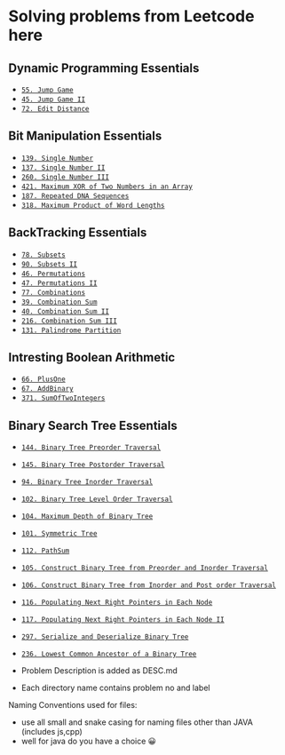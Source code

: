 # Solving problems from Leetcode here

## Dynamic Programming Essentials

- [`55. Jump Game`](./55.JumpGame/DESC.md)
- [`45. Jump Game II`](./45.JumpGameII/DESC.md)
- [`72. Edit Distance`](./72.EditDistance/DESC.md)

## Bit Manipulation Essentials

- [`139. Single Number`](./139.SingleNumber/DESC.md)
- [`137. Single Number II`](./137.SingleNumberII/DESC.md)
- [`260. Single Number III`](./260.SingleNumberIII/DESC.md)
- [`421. Maximum XOR of Two Numbers in an Array`](./421.MaximumXORofTwoNumbers/DESC.md)
- [`187. Repeated DNA Sequences`](./187.RepeatedDNASequences/DESC.md)
- [`318. Maximum Product of Word Lengths`](./318.MaximumProductofWordLengths/DESC.md)

## BackTracking Essentials

- [`78. Subsets`](./78.Subsets/DESC.md)
- [`90. Subsets II`](./90.SubsetsII/DESC.md)
- [`46. Permutations`](./46.Permutations/DESC.md)
- [`47. Permutations II`](./47.PermutationsII/DESC.md)
- [`77. Combinations`](./77.Combinations/DESC.md)
- [`39. Combination Sum`](./39.CombinationSum/DESC.md)
- [`40. Combination Sum II`](./40.CombinationSumII/DESC.md)
- [`216. Combination Sum III`](./216.CombinationSumIII/DESC.md)
- [`131. Palindrome Partition`](./131.PalindromePartitioning/DESC.md)

## Intresting Boolean Arithmetic

- [`66. PlusOne`](./66.PlusOne/DESC.md)
- [`67. AddBinary`](./67.AddBinary/DESC.md)
- [`371. SumOfTwoIntegers`](./371.SumOfTwoIntegers/DESC.md)

## Binary Search Tree Essentials

- [`144. Binary Tree Preorder Traversal`](./144.BinaryTreePreorderTraversal/DESC.md)
- [`145. Binary Tree Postorder Traversal`](./145.BinaryTreePostorderTraversal/DESC.md)
- [`94. Binary Tree Inorder Traversal`](./94.BinaryTreeInorderTraversal/DESC.md)
- [`102. Binary Tree Level Order Traversal`](./102.BinaryTreeLevelOrderTraversal/DESC.md)
- [`104. Maximum Depth of Binary Tree`](./104.MaximumDepthofBinaryTree/DESC.md)
- [`101. Symmetric Tree`](./101.SymmetricTree/DESC.md)
- [`112. PathSum`](./112.PathSum/DESC.md)
- [`105. Construct Binary Tree from Preorder and Inorder Traversal`](./105.ConstructBinaryTreefromPreorderandInorderTraversal/DESC.md)
- [`106. Construct Binary Tree from Inorder and Post order Traversal`](./106.ConstructBinaryTreefromInorderandPostorderTraversal/DESC.md)
- [`116. Populating Next Right Pointers in Each Node`](./116.PopulatingNextRightPointersinEachNode/DESC.md)
- [`117. Populating Next Right Pointers in Each Node II`](./117.PopulatingNextRightPointersinEachNodeII/DESC.md)
- [`297. Serialize and Deserialize Binary Tree`](./297.SerializeandDeserializeBinaryTree/DESC.md)
- [`236. Lowest Common Ancestor of a Binary Tree`](./236.LowestCommonAncestorofaBinaryTree/DESC.md)

- Problem Description is added as DESC.md
- Each directory name contains problem no and label

Naming Conventions used for files:

- use all small and snake casing for naming files other than JAVA (includes js,cpp)
- well for java do you have a choice 😀
